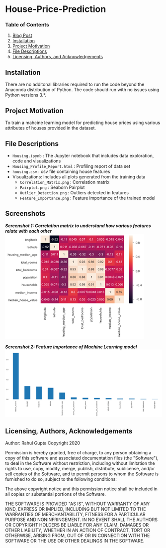 # House-Price-Prediction

### Table of Contents
1. [Blog Post](https://rahulgupta1.medium.com/predicting-house-prices-using-machine-learning-9f64a6c248ab)
2. [Installation](#installation)
3. [Project Motivation](#motivation)
4. [File Descriptions](#files)
5. [Licensing, Authors, and Acknowledgements](#licensing)

## Installation <a name="installation"></a>

There are no additonal libraries required to run the code beyond the Anaconda distribution of Python.  The code should run with no issues using Python versions 3.*.

## Project Motivation<a name="motivation"></a>

To train a mahcine learning model for predicting house prices using various attributes of houses provided in the dataset.

## File Descriptions <a name="files"></a>

* `Housing.ipynb` : The Jupyter notebook that includes data exploration, code and visualizations
* `Housing_Profile_Report.html` : Profiling report of data set
* `housing.csv` : csv file containing house features
* Visualizations: Includes all plots generated from the training data
   * `Correlation_Matrix.png` : Correlation matrix
   * `Pairplot.png` : Seaborn Pairplot
   * `Outlier_Detection.png` : Outliers detected in features
   * `Feature_Importance.png` : Feature importance of the trained model
   
## Screenshots

***Screenshot 1: Correlation matrix to understand how various features relate with each other***
![Screenshot 1](https://github.com/rahul385/House-Price-Prediction/blob/master/Visualizations/Correlation_Matrix.png)

***Screenshot 2: Feature importance of Machine Learning model***
![Screenshot 2](https://github.com/rahul385/House-Price-Prediction/blob/master/Visualizations/Feature_Importance.png)

## Licensing, Authors, Acknowledgements<a name="licensing"></a>

Author: Rahul Gupta Copyright 2020

Permission is hereby granted, free of charge, to any person obtaining a copy of this software and associated documentation files (the "Software"), to deal in the Software without restriction, including without limitation the rights to use, copy, modify, merge, publish, distribute, sublicense, and/or sell copies of the Software, and to permit persons to whom the Software is furnished to do so, subject to the following conditions:

The above copyright notice and this permission notice shall be included in all copies or substantial portions of the Software.

THE SOFTWARE IS PROVIDED "AS IS", WITHOUT WARRANTY OF ANY KIND, EXPRESS OR IMPLIED, INCLUDING BUT NOT LIMITED TO THE WARRANTIES OF MERCHANTABILITY, FITNESS FOR A PARTICULAR PURPOSE AND NONINFRINGEMENT. IN NO EVENT SHALL THE AUTHORS OR COPYRIGHT HOLDERS BE LIABLE FOR ANY CLAIM, DAMAGES OR OTHER LIABILITY, WHETHER IN AN ACTION OF CONTRACT, TORT OR OTHERWISE, ARISING FROM, OUT OF OR IN CONNECTION WITH THE SOFTWARE OR THE USE OR OTHER DEALINGS IN THE SOFTWARE.
